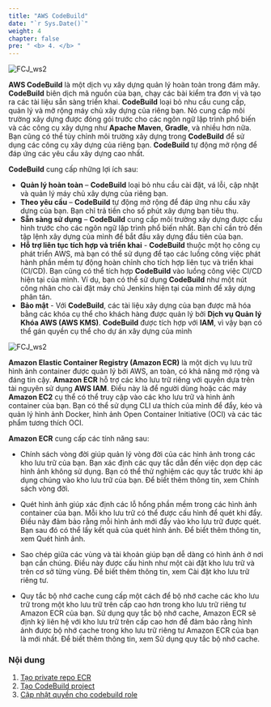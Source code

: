 ```yaml
---
title: "AWS CodeBuild"
date: "`r Sys.Date()`"
weight: 4
chapter: false
pre: " <b> 4. </b> "
---
```


![FCJ_ws2](/FCJ-Workshop-2/images/4.codebuild/aws_codebuild.png)

**AWS CodeBuild** là một dịch vụ xây dựng quản lý hoàn toàn trong đám mây. **CodeBuild** biên dịch mã nguồn của bạn, chạy các bài kiểm tra đơn vị và tạo ra các tài liệu sẵn sàng triển khai. **CodeBuild** loại bỏ nhu cầu cung cấp, quản lý và mở rộng máy chủ xây dựng của riêng bạn. Nó cung cấp môi trường xây dựng được đóng gói trước cho các ngôn ngữ lập trình phổ biến và các công cụ xây dựng như **Apache Maven**, **Gradle**, và nhiều hơn nữa. Bạn cũng có thể tùy chỉnh môi trường xây dựng trong **CodeBuild** để sử dụng các công cụ xây dựng của riêng bạn. **CodeBuild** tự động mở rộng để đáp ứng các yêu cầu xây dựng cao nhất.

**CodeBuild** cung cấp những lợi ích sau:

- **Quản lý hoàn toàn** – **CodeBuild** loại bỏ nhu cầu cài đặt, vá lỗi, cập nhật và quản lý máy chủ xây dựng của riêng bạn.
- **Theo yêu cầu** – **CodeBuild** tự động mở rộng để đáp ứng nhu cầu xây dựng của bạn. Bạn chỉ trả tiền cho số phút xây dựng bạn tiêu thụ.
- **Sẵn sàng sử dụng** – **CodeBuild** cung cấp môi trường xây dựng được cấu hình trước cho các ngôn ngữ lập trình phổ biến nhất. Bạn chỉ cần trỏ đến tập lệnh xây dựng của mình để bắt đầu xây dựng đầu tiên của bạn.
- **Hỗ trợ liên tục tích hợp và triển khai** - **CodeBuild** thuộc một họ công cụ phát triển AWS, mà bạn có thể sử dụng để tạo các luồng công việc phát hành phần mềm tự động hoàn chỉnh cho tích hợp liên tục và triển khai (CI/CD). Bạn cũng có thể tích hợp **CodeBuild** vào luồng công việc CI/CD hiện tại của mình. Ví dụ, bạn có thể sử dụng **CodeBuild** như một nút công nhân cho cài đặt máy chủ Jenkins hiện tại của mình để xây dựng phân tán.
- **Bảo mật** - Với **CodeBuild**, các tài liệu xây dựng của bạn được mã hóa bằng các khóa cụ thể cho khách hàng được quản lý bởi **Dịch vụ Quản lý Khóa AWS (AWS KMS)**. **CodeBuild** được tích hợp với **IAM**, vì vậy bạn có thể gán quyền cụ thể cho dự án xây dựng của mình

![FCJ_ws2](/FCJ-Workshop-2/images/4.codebuild/aws_ecr.png)

**Amazon Elastic Container Registry (Amazon ECR)** là một dịch vụ lưu trữ hình ảnh container được quản lý bởi AWS, an toàn, có khả năng mở rộng và đáng tin cậy. **Amazon ECR** hỗ trợ các kho lưu trữ riêng với quyền dựa trên tài nguyên sử dụng **AWS IAM**. Điều này là để người dùng hoặc các máy **Amazon EC2** cụ thể có thể truy cập vào các kho lưu trữ và hình ảnh container của bạn. Bạn có thể sử dụng CLI ưa thích của mình để đẩy, kéo và quản lý hình ảnh Docker, hình ảnh Open Container Initiative (OCI) và các tác phẩm tương thích OCI.

**Amazon ECR** cung cấp các tính năng sau:

- Chính sách vòng đời giúp quản lý vòng đời của các hình ảnh trong các kho lưu trữ của bạn. Bạn xác định các quy tắc dẫn đến việc dọn dẹp các hình ảnh không sử dụng. Bạn có thể thử nghiệm các quy tắc trước khi áp dụng chúng vào kho lưu trữ của bạn. Để biết thêm thông tin, xem Chính sách vòng đời.

- Quét hình ảnh giúp xác định các lỗ hổng phần mềm trong các hình ảnh container của bạn. Mỗi kho lưu trữ có thể được cấu hình để quét khi đẩy. Điều này đảm bảo rằng mỗi hình ảnh mới đẩy vào kho lưu trữ được quét. Bạn sau đó có thể lấy kết quả của quét hình ảnh. Để biết thêm thông tin, xem Quét hình ảnh.

- Sao chép giữa các vùng và tài khoản giúp bạn dễ dàng có hình ảnh ở nơi bạn cần chúng. Điều này được cấu hình như một cài đặt kho lưu trữ và trên cơ sở từng vùng. Để biết thêm thông tin, xem Cài đặt kho lưu trữ riêng tư.

- Quy tắc bộ nhớ cache cung cấp một cách để bộ nhớ cache các kho lưu trữ trong một kho lưu trữ trên cấp cao hơn trong kho lưu trữ riêng tư Amazon ECR của bạn. Sử dụng quy tắc bộ nhớ cache, Amazon ECR sẽ định kỳ liên hệ với kho lưu trữ trên cấp cao hơn để đảm bảo rằng hình ảnh được bộ nhớ cache trong kho lưu trữ riêng tư Amazon ECR của bạn là mới nhất. Để biết thêm thông tin, xem Sử dụng quy tắc bộ nhớ cache.

### Nội dung

1.  [Tạo private repo ECR](4.1-ecr_repo/)
2.  [Tạo CodeBuild project](4.2-build_project/)
3.  [Cập nhật quyền cho codebuild role](4.3-role/)
